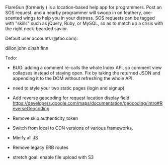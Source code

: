 FlareGun (formerly <sos>) is a location-based help app for programmers. Post an SOS request, and a nearby programmer will swoop in on feathery, axe-scented wings to help you in your distress. SOS requests can be tagged with "skills" such as jQuery, Ruby, or MySQL, so as to match up a crisis with the right neck-bearded savior.

Default user accounts (@foo.com):

dillon
john
dinah
finn

Todo:

* BUG: adding a comment re-calls the whole Index API, so comment view collapses instead of staying open. Fix by taking the returned JSON and appending it to the DOM without refreshing the whole API.

* need to style your two static pages (login and signup)

* Add reverse geocoding for request location display field https://developers.google.com/maps/documentation/geocoding/intro#ReverseGeocoding

* Remove skip authenticity_token

* Switch from local to CDN versions of various frameworks.

* Minify all JS

* Remove legacy ERB routes

* stretch goal: enable file upload with S3
